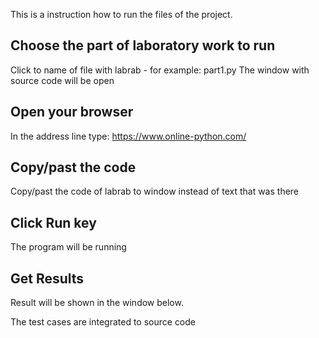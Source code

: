 This is a instruction how to run the files of the project.

Choose the part of laboratory work to run
-----------

Click to name of file with labrab - for example: part1.py
The window with source code will be open

Open your browser
-------------

In the address line type: https://www.online-python.com/

Copy/past the code
-----------

Copy/past the code of labrab to window instead of text that was there

Click Run key
-------------

The program will be running

Get Results
----------

Result will be shown in the window below.

The test cases are integrated to source code
